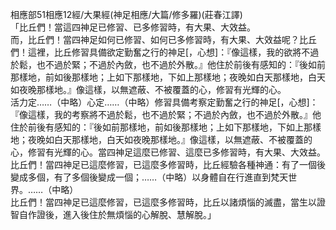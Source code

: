 相應部51相應12經/大果經(神足相應/大篇/修多羅)(莊春江譯)  
「比丘們！當這四神足已修習、已多修習時，有大果、大效益。  
而，比丘們！當四神足如何已修習、如何已多修習時，有大果、大效益呢？比丘們！這裡，比丘修習具備欲定勤奮之行的神足[，心想]：『像這樣，我的欲將不過於鬆，也不過於緊；不過於內斂，也不過於外散。』他住於前後有感知的：『後如前那樣地，前如後那樣地；上如下那樣地，下如上那樣地；夜晚如白天那樣地，白天如夜晚那樣地。』像這樣，以無遮蔽、不被覆蓋的心，修習有光輝的心。  
活力定……（中略）心定……（中略）修習具備考察定勤奮之行的神足[，心想]：『像這樣，我的考察將不過於鬆，也不過於緊；不過於內斂，也不過於外散。』他住於前後有感知的：『後如前那樣地，前如後那樣地；上如下那樣地，下如上那樣地；夜晚如白天那樣地，白天如夜晚那樣地。』像這樣，以無遮蔽、不被覆蓋的心，修習有光輝的心。當四神足這麼已修習、這麼已多修習時，有大果、大效益。  
比丘們！當四神足已這麼修習，已這麼多修習時，比丘經驗各種神通：有了一個後變成多個，有了多個後變成一個；……（中略）以身體自在行進直到梵天世界。……（中略）  
比丘們！當四神足已這麼修習，已這麼多修習時，比丘以諸煩惱的滅盡，當生以證智自作證後，進入後住於無煩惱的心解脫、慧解脫。」  
  
  
